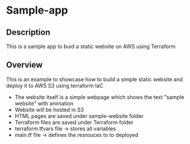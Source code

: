 # Sample-app

## Description
This is a sample app to buid a static website on AWS using Terraform

## Overview
This is an example to showcase how to build a simple static website and deploy it to AWS S3 using terraform IaC

- The website itself is a simple webpage which shows the text "sample website" with animation
- Website will be hosted in S3
- HTML pages are saved under sample-website folder
- Terraform files are saved under Terraform folder
- terraform.tfvars file -> stores all variables
- main.tf file -> defines the resrouces to to deployed
